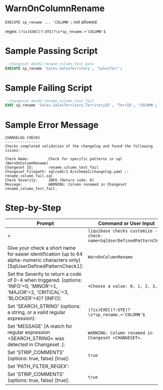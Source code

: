 # WarnOnColumnRename

`EXECUTE sp_rename ... 'COLUMN';` not allowed.

regex: `(?is)EXEC(?:UTE)?\s*sp_rename.+'COLUMN'$`

# Sample Passing Script
``` sql
--changeset dev01:rename_column_test_pass
EXECUTE sp_rename 'Sales.SalesTerritory', 'SalesTerr';
 ```
# Sample Failing Script
``` sql
--changeset dev01:rename_column_test_fail
EXEC sp_rename 'Sales.SalesTerritory.TerritoryID', 'TerrID', 'COLUMN';
```

# Sample Error Message
``` 
CHANGELOG CHECKS
----------------
Checks completed validation of the changelog and found the following issues:

Check Name:         Check for specific patterns in sql (WarnOnColumnRename)
Changeset ID:       rename_column_test_fail
Changeset Filepath: sqlcode/1.0/schema1/changelog.yaml :: rename_column_fail.sql
Check Severity:     INFO (Return code: 0)
Message:            WARNING: Column renamed in Changeset rename_column_test_fail.
```

# Step-by-Step
| Prompt | Command or User Input |
| ------ | ----------------------|
| > | `liquibase checks customize --check-name=SqlUserDefinedPatternCheck` |
| Give your check a short name for easier identification (up to 64 alpha-numeric characters only) [SqlUserDefinedPatternCheck1]: | `WarnOnColumnRename` |
| Set the Severity to return a code of 0-4 when triggered. (options: 'INFO'=0, 'MINOR'=1, 'MAJOR'=2, 'CRITICAL'=3, 'BLOCKER'=4)? [INFO]: | `<Choose a value: 0, 1, 2, 3, 4>` |
| Set 'SEARCH_STRING' (options: a string, or a valid regular expression): | `(?is)EXEC(?:UTE)?\s*sp_rename.+'COLUMN'$` |
| Set 'MESSAGE' [A match for regular expression <SEARCH_STRING> was detected in Changeset <CHANGESET>.]: | `WARNING: Column renamed in Changeset <CHANGESET>.` |
| Set 'STRIP_COMMENTS' (options: true, false) [true]: | `true` |
| Set 'PATH_FILTER_REGEX': |  |
| Set 'STRIP_COMMENTS' (options: true, false) [true]: | `true` |
